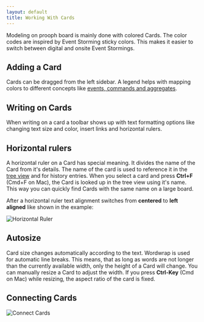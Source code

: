 ```yaml
---
layout: default
title: Working With Cards
---
```


Modeling on prooph board is mainly done with colored Cards. The color codes are inspired by Event Storming sticky colors. This makes it easier to switch between digital and onsite Event Stormings.

## Adding a Card
Cards can be dragged from the left sidebar. A legend helps with mapping colors to different concepts like [events, commands and aggregates]({{site.baseurl}}/event_storming/basic-concepts.html).

## Writing on Cards

When writing on a card a toolbar shows up with text formatting options like changing text size and color, insert links and horizontal rulers.

## Horizontal rulers
A horizontal ruler on a Card has special meaning.
It divides the name of the Card from it's details.
The name of the card is used to reference it in the [tree view]({{site.baseurl}}/board_workspace/tree-view.html) and for history entries.
When you select a card and press **Ctrl+F** (Cmd+F on Mac), the Card is looked up in the tree view using it's name.
This way you can quickly find Cards with the same name on a large board.

After a horizontal ruler text alignment switches from **centered** to **left aligned** like shown in the example:

<img src="{{site.baseurl}}/assets/images/hr_and_lookup.gif" alt="Horizontal Ruler" />

## Autosize

Card size changes automatically according to the text.
Wordwrap is used for automatic line breaks. This means, that as long as words are not longer than the currently available width, only the height of a Card will change.
You can manually resize a Card to adjust the width. If you press **Ctrl-Key** (Cmd on Mac) while resizing, the aspect ratio of the card is fixed.

## Connecting Cards

<img src="{{site.baseurl}}/assets/images/connect.gif" alt="Connect Cards" />
